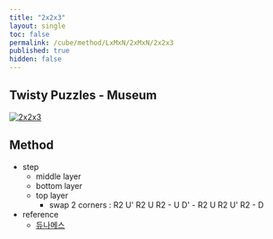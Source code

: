 ```yaml
---
title: "2x2x3"
layout: single
toc: false
permalink: /cube/method/LxMxN/2xMxN/2x2x3
published: true
hidden: false
---
```


<head>
  <base target="_blank">
</head>



## Twisty Puzzles - Museum

<a href="https://twistypuzzles.com/app/museum/museum_showitem.php?pkey=24">
  <img alt="2x2x3" src="https://twistypuzzles.com/museum/large/00024-01.jpg">
</a>



## Method

- step
  - middle layer
  - bottom layer
  - top layer
    - swap 2 corners : R2 U' R2 U R2 - U D' - R2 U R2 U' R2 - D
- reference
  - [듀나메스](https://youtu.be/DIaUaxQbJhw)
